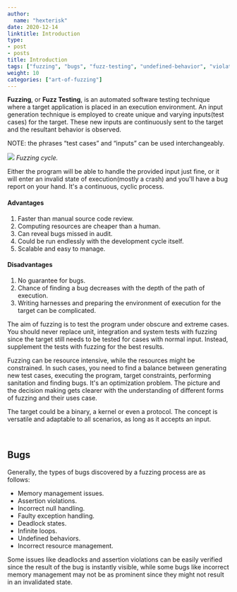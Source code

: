 ```yaml
---
author:
  name: "hexterisk"
date: 2020-12-14
linktitle: Introduction
type:
- post
- posts
title: Introduction
tags: ["fuzzing", "bugs", "fuzz-testing", "undefined-behavior", "violation", "deadlock"]
weight: 10
categories: ["art-of-fuzzing"]
---
```


**Fuzzing**, or **Fuzz Testing**, is an automated software testing technique where a target application is placed in an execution environment. An input generation technique is employed to create unique and varying inputs(test cases) for the target. These new inputs are continuously sent to the target and the resultant behavior is observed.

NOTE: the phrases “test cases” and “inputs” can be used interchangeably.

![](/Fuzzing_Introduction/a.png)
_Fuzzing cycle._

Either the program will be able to handle the provided input just fine, or it will enter an invalid state of execution(mostly a crash) and you'll have a bug report on your hand. It's a continuous, cyclic process.

#### Advantages

1.  Faster than manual source code review.
2.  Computing resources are cheaper than a human.
3.  Can reveal bugs missed in audit.
4.  Could be run endlessly with the development cycle itself.
5.  Scalable and easy to manage.

#### Disadvantages

1.  No guarantee for bugs.
2.  Chance of finding a bug decreases with the depth of the path of execution.
3.  Writing harnesses and preparing the environment of execution for the target can be complicated.

The aim of fuzzing is to test the program under obscure and extreme cases. You should never replace unit, integration and system tests with fuzzing since the target still needs to be tested for cases with normal input. Instead, supplement the tests with fuzzing for the best results.

Fuzzing can be resource intensive, while the resources might be constrained. In such cases, you need to find a balance between generating new test cases, executing the program, target constraints, performing sanitation and finding bugs. It's an optimization problem. The picture and the decision making gets clearer with the understanding of different forms of fuzzing and their uses case.

The target could be a binary, a kernel or even a protocol. The concept is versatile and adaptable to all scenarios, as long as it accepts an input.

&nbsp;

## Bugs

Generally, the types of bugs discovered by a fuzzing process are as follows:

*   Memory management issues.
*   Assertion violations.
*   Incorrect null handling.
*   Faulty exception handling.
*   Deadlock states.
*   Infinite loops.
*   Undefined behaviors.
*   Incorrect resource management.

Some issues like deadlocks and assertion violations can be easily verified since the result of the bug is instantly visible, while some bugs like incorrect memory management may not be as prominent since they might not result in an invalidated state.